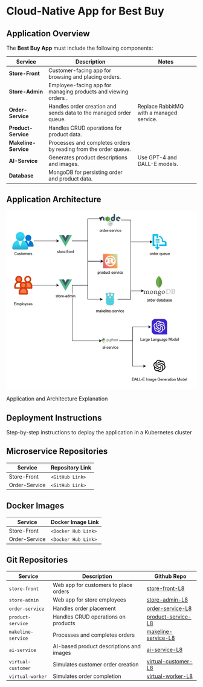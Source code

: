 # Cloud-Native App for Best Buy

## **Application Overview**

The **Best Buy App** must include the following components:

| Service              | Description                                                  | Notes                                    |
| -------------------- | ------------------------------------------------------------ | ---------------------------------------- |
| **Store-Front**      | Customer-facing app for browsing and placing orders.         |                                          |
| **Store-Admin**      | Employee-facing app for managing products and viewing orders . |                                          |
| **Order-Service**    | Handles order creation and sends data to the managed order queue. | Replace RabbitMQ with a managed service. |
| **Product-Service**  | Handles CRUD operations for product data.                    |                                          |
| **Makeline-Service** | Processes and completes orders by reading from the order queue. |                                          |
| **AI-Service**       | Generates product descriptions and images.                   | Use GPT-4 and DALL-E models.             |
| **Database**         | MongoDB for persisting order and product data.               |                                          |



## Application Architecture

![](./assets/diagram.png)

Application and Architecture Explanation

## Deployment Instructions

Step-by-step instructions to deploy the application in a Kubernetes cluster

## Microservice Repositories

| **Service**   | **Repository Link** |
| ------------- | ------------------- |
| Store-Front   | `<GitHub Link>`     |
| Order-Service | `<GitHub Link>`     |

## Docker Images

| **Service**   | **Docker Image Link** |
| ------------- | --------------------- |
| Store-Front   | `<Docker Hub Link>`   |
| Order-Service | `<Docker Hub Link>`   |

## Git Repositories

| Service            | Description                              | Github Repo                                                  |
| ------------------ | ---------------------------------------- | ------------------------------------------------------------ |
| `store-front`      | Web app for customers to place orders    | [store-front-L8](https://github.com/ramymohamed10/store-front-L8) |
| `store-admin`      | Web app for store employees              | [store-admin-L8](https://github.com/ramymohamed10/store-admin-L8) |
| `order-service`    | Handles order placement                  | [order-service-L8](https://github.com/ramymohamed10/order-service-L8) |
| `product-service`  | Handles CRUD operations on products      | [product-service-L8](https://github.com/ramymohamed10/product-service-L8) |
| `makeline-service` | Processes and completes orders           | [makeline-service-L8](https://github.com/ramymohamed10/makeline-service-L8) |
| `ai-service`       | AI-based product descriptions and images | [ai-service-L8](https://github.com/ramymohamed10/ai-service-L8) |
| `virtual-customer` | Simulates customer order creation        | [virtual-customer-L8](https://github.com/ramymohamed10/virtual-customer-L8) |
| `virtual-worker`   | Simulates order completion               | [virtual-worker-L8](https://github.com/ramymohamed10/virtual-worker-L8) |